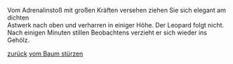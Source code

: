 Vom Adrenalinstoß mit großen Kräften versehen ziehen Sie sich elegant am dichten  
Astwerk nach oben und verharren in einiger Höhe. Der Leopard folgt nicht.
Nach einigen Minuten stillen Beobachtens verzieht er sich wieder ins Gehölz.

[zurück](../../gefahr.md)
[vom Baum stürzen](sturz/sturz.md)

